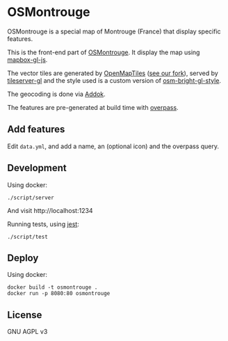 # OSMontrouge

OSMontrouge is a special map of Montrouge (France) that display specific features.

This is the front-end part of [OSMontrouge][]. It display the map using [mapbox-gl-js][].

The vector tiles are generated by [OpenMapTiles][] ([see our fork][fork]), served by [tileserver-gl][] and the style used is a custom version of [osm-bright-gl-style][].

The geocoding is done via [Addok][].

The features are pre-generated at build time with [overpass][].

## Add features

Edit `data.yml`, and add a name, an (optional icon) and the overpass query.

## Development

Using docker:

    ./script/server

And visit http://localhost:1234

Running tests, using [jest][]:

    ./script/test

## Deploy

Using docker:

    docker build -t osmontrouge .
    docker run -p 8080:80 osmontrouge

## License

GNU AGPL v3

[OSMontrouge]: https://osmontrouge.fr
[mapbox-gl-js]: https://docs.mapbox.com/mapbox-gl-js/
[OpenMapTiles]: https://openmaptiles.org/
[fork]: https://github.com/osmontrouge/openmaptiles/tree/montrouge
[tileserver-gl]: https://github.com/klokantech/tileserver-gl
[overpass]: https://wiki.openstreetmap.org/wiki/Overpass_API
[osm-bright-gl-style]: https://github.com/osmontrouge/osm-bright-gl-style
[jest]: https://jestjs.io/
[addok]: https://github.com/addok/addok
